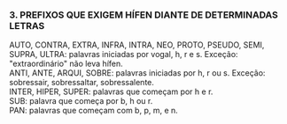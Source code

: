 ### **3\. PREFIXOS QUE EXIGEM HÍFEN DIANTE DE DETERMINADAS LETRAS**


AUTO, CONTRA, EXTRA, INFRA, INTRA, NEO, PROTO, PSEUDO, SEMI, SUPRA, ULTRA: palavras iniciadas por vogal, h, r e s. Exceção: "extraordinário" não leva hífen.   
ANTI, ANTE, ARQUI, SOBRE: palavras iniciadas por h, r ou s. Exceção: sobressair, sobressaltar, sobressalente.  
INTER, HIPER, SUPER: palavras que começam por h e r.   
SUB: palavra que começa por b, h ou r.   
PAN: palavras que começam com b, p, m, e n. 

